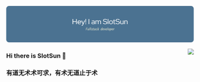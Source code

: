 ![](https://github.com/SlotSun/SlotSun.github.io/blob/main/header.png)

<img align="right" src="https://github-readme-stats.vercel.app/api?username=SlotSun&show_icons=true&hide_title=true" />

### Hi there is SlotSun 👋
### 有道无术术可求，有术无道止于术
